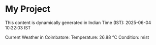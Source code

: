 # My Project

This content is dynamically generated in Indian Time (IST): 2025-06-04 10:22:03 IST


Current Weather in Coimbatore:
Temperature: 26.88 °C
Condition: mist
